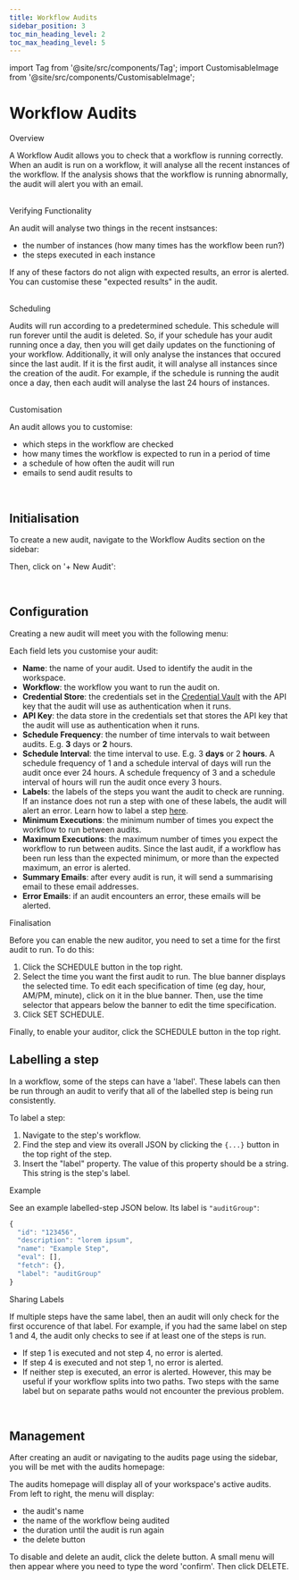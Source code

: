 ```yaml
---
title: Workflow Audits
sidebar_position: 3
toc_min_heading_level: 2
toc_max_heading_level: 5
---
```


import Tag from '@site/src/components/Tag';
import CustomisableImage from '@site/src/components/CustomisableImage';

# Workflow Audits

<div className="dubheader">Overview</div>

A Workflow Audit allows you to check that a workflow is running correctly. When an audit is run on a workflow, it will analyse all the recent instances of the workflow. If the analysis shows that the workflow is running abnormally, the audit will alert you with an email. 

<br/>

<div className="dubheader">Verifying Functionality</div>

An audit will analyse two things in the recent instsances:
- the number of instances (how many times has the workflow been run?)
- the steps executed in each instance

If any of these factors do not align with expected results, an error is alerted. You can customise these "expected results" in the audit.

<br/>

<div className="dubheader">Scheduling</div>

Audits will run according to a predetermined schedule. This schedule will run forever until the audit is deleted. So, if your schedule has your audit running once a day, then you will get daily updates on the functioning of your workflow. Additionally, it will only analyse the instances that occured since the last audit. If it is the first audit, it will analyse all instances since the creation of the audit. For example, if the schedule is running the audit once a day, then each audit will analyse the last 24 hours of instances.



<br/>

<div className="dubheader">Customisation</div>

An audit allows you to customise:
- which steps in the workflow are checked
- how many times the workflow is expected to run in a period of time
- a schedule of how often the audit will run
- emails to send audit results to


<br/>

## Initialisation

To create a new audit, navigate to the Workflow Audits section on the sidebar:

<CustomisableImage src="/img/audit-nav.png" alt="Workflow Audits Sidebar Nav" width="500"/>

Then, click on '+ New Audit':

<CustomisableImage src="/img/new-audit.png" alt="New Audit" width="500"/>


<br/>

## Configuration

Creating a new audit will meet you with the following menu:

<CustomisableImage src="/img/audit-menu.png" alt="Audit Configuration" width="700"/>

Each field lets you customise your audit:
- **Name**: the name of your audit. Used to identify the audit in the workspace.
- **Workflow**: the workflow you want to run the audit on.
- **Credential Store**: the credentials set in the [Credential Vault](./credential-vault) with the API key that the audit will use as authentication when it runs.
- **API Key**: the data store in the credentials set that stores the API key that the audit will use as authentication when it runs.
- **Schedule Frequency**: the number of time intervals to wait between audits. E.g. **3** days or **2** hours.
- **Schedule Interval**: the time interval to use. E.g. 3 **days** or 2 **hours**. A schedule frequency of 1 and a schedule interval of days will run the audit once ever 24 hours. A schedule frequency of 3 and a schedule interval of hours will run the audit once every 3 hours.
- **Labels**: the labels of the steps you want the audit to check are running. If an instance does not run a step with one of these labels, the audit will alert an error. Learn how to label a step [here](#labelling-a-step).
- **Minimum Executions**: the minimum number of times you expect the workflow to run between audits.
- **Maximum Executions**: the maximum number of times you expect the workflow to run between audits. Since the last audit, if a workflow has been run less than the expected minimum, or more than the expected maximum, an error is alerted.
- **Summary Emails**: after every audit is run, it will send a summarising email to these email addresses.
- **Error Emails**: if an audit encounters an error, these emails will be alerted.

<div className="dubheader">Finalisation</div>

Before you can enable the new auditor, you need to set a time for the first audit to run. To do this:
1. Click the <Tag colour="#FFFFFF" borderColour="#1582d8" fontColour="#1582d8">SCHEDULE</Tag> button in the top right.
2. Select the time you want the first audit to run. The blue banner displays the selected time. To edit each specification of time (eg day, hour, AM/PM, minute), click on it in the blue banner. Then, use the time selector that appears below the banner to edit the time specification. 
3. Click <Tag colour="#1582d8" borderColour="#1582d8" fontColour="#FFFFFF">SET SCHEDULE</Tag>.

Finally, to enable your auditor, click the <Tag colour="#FFFFFF" borderColour="#1582d8" fontColour="#1582d8">SCHEDULE</Tag> button in the top right.

## Labelling a step

In a workflow, some of the steps can have a 'label'. These labels can then be run through an audit to verify that all of the labelled step is being run consistently. 

To label a step:
1. Navigate to the step's workflow.
2. Find the step and view its overall JSON by clicking the `{...}` button in the top right of the step.
3. Insert the "label" property. The value of this property should be a string. This string is the step's label.

<div className="dubheader">Example</div>

See an example labelled-step JSON below. Its label is `"auditGroup"`:

```jsx title="Labelled Step"
{
  "id": "123456",
  "description": "lorem ipsum",
  "name": "Example Step",
  "eval": [],
  "fetch": {},
  "label": "auditGroup"
}
```

<div className="dubheader">Sharing Labels</div>

If multiple steps have the same label, then an audit will only check for the first occurence of that label. For example, if you had the same label on step 1 and 4, the audit only checks to see if at least one of the steps is run. 
- If step 1 is executed and not step 4, no error is alerted. 
- If step 4 is executed and not step 1, no error is alerted.
- If neither step is executed, an error is alerted.
However, this may be useful if your workflow splits into two paths. Two steps with the same label but on separate paths would not encounter the previous problem.

<br/>

[comment]: <> (check that this information is accurate.)

## Management

After creating an audit or navigating to the audits page using the sidebar, you will be met with the audits homepage:

<CustomisableImage src="/img/audits-homepage.png" alt="Audits Homepage" width="700"/>

The audits homepage will display all of your workspace's active audits. From left to right, the menu will display:
- the audit's name
- the name of the workflow being audited
- the duration until the audit is run again
- the delete button

To disable and delete an audit, click the delete button. A small menu will then appear where you need to type the word 'confirm'. Then click <Tag colour="#1582d8" borderColour="#1582d8" fontColour="#FFFFFF">DELETE</Tag>.
